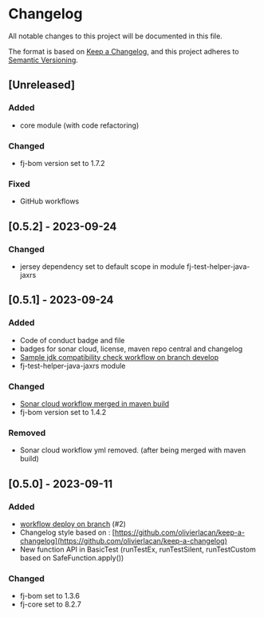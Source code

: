 # Changelog

All notable changes to this project will be documented in this file.

The format is based on [Keep a Changelog](https://keepachangelog.com/en/1.1.0/),
and this project adheres to [Semantic Versioning](https://semver.org/spec/v2.0.0.html).

## [Unreleased]

### Added

- core module (with code refactoring)

### Changed

- fj-bom version set to 1.7.2

### Fixed

- GitHub workflows

## [0.5.2] - 2023-09-24

### Changed

- jersey dependency set to default scope in module fj-test-helper-java-jaxrs

## [0.5.1] - 2023-09-24

### Added

- Code of conduct badge and file
- badges for sonar cloud, license, maven repo central and changelog
- [Sample jdk compatibility check workflow on branch develop](.github/workflows/build_maven_compatibility.yml)
- fj-test-helper-java-jaxrs module

### Changed

- [Sonar cloud workflow merged in maven build](.github/workflows/deploy_maven_package.yml)
- fj-bom version set to 1.4.2

### Removed

- Sonar cloud workflow yml removed. (after being merged with maven build)

## [0.5.0] - 2023-09-11

### Added

- [workflow deploy on branch](.github/workflows/deploy_maven_package.yml) (#2)
- Changelog style based on : [https://github.com/olivierlacan/keep-a-changelog](https://github.com/olivierlacan/keep-a-changelog)
- New function API in BasicTest (runTestEx, runTestSilent, runTestCustom based on SafeFunction.apply())

### Changed

- fj-bom set to 1.3.6
- fj-core set to 8.2.7
